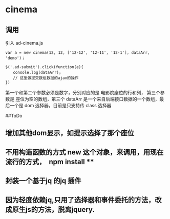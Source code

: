 # cinema
## 调用
引入 ad-cinema.js
```
var a = new cinema(12, 12, ['12-12', '12-11', '12-1'], dataArr, 'demo')；

$('.ad-submit').click(function(e){
　　console.log(dataArr);
　　// 这里做提交数组数据的ajax的操作
})

```

第一个和第二个参数必须是数字，分别对应的是 电影院座位的行和列， 第三个参数是 座位为空的数组，第三个
dataArr 是一个来自后端接口数据的一个数组，最后一个是 dom 选择器，目前是只支持传 class 选择器


##ToDo
## 增加其他dom显示，如提示选择了那个座位
## 不用构造函数的方式 new 这个对象，来调用，用现在流行的方式，  npm install **
## 封装一个基于jq 的jq 插件
## 因为轻度依赖jq,只用了选择器和事件委托的方法，改成原生js的方法，脱离jquery.

